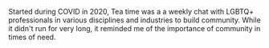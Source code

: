 Started during COVID in 2020, Tea time was a a weekly chat with LGBTQ+ professionals in various disciplines and industries to build community. While it didn't run for very long, it reminded me of the importance of community in times of need.
